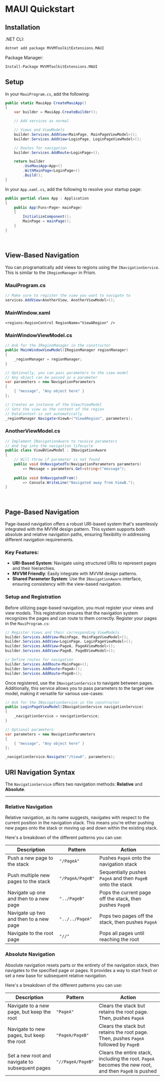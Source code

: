 # MAUI Quickstart

## Installation

.NET CLI:

```bash
dotnet add package MVVMToolkitExtensions.MAUI
```

Package Manager:

```bash
Install-Package MVVMToolkitExtensions.MAUI
```


## Setup

In your `MauiProgram.cs`, add the following:

```csharp
public static MauiApp CreateMauiApp()
{
    var builder = MauiApp.CreateBuilder();

    // Add services as normal

    // Views and ViewModels
    builder.Services.AddView<MainPage, MainPageViewModel>();
    builder.Services.AddView<LoginPage, LoginPageViewModel>();

    // Routes for navigation
    builder.Services.AddRoute<LoginPage>();

    return builder
        .UseMauiApp<App>()
        .WithMainPage<LoginPage>()
        .Build();
}
```
In your `App.xaml.cs`, add the following to resolve your startup page:

```csharp
public partial class App : Application
{
    public App(Func<Page> mainPage)
    {
        InitializeComponent();
        MainPage = mainPage();
    }
}
```

<br>

## View-Based Navigation

You can programatically add views to regions using the `INavigationService`.
This is similar to the `IRegionManager` in Prism.

### MauiProgram.cs

```csharp
// Make sure to register the view you want to navigate to
services.AddView<AnotherView, AnotherViewModel>();
```

### MainWindow.xaml

```xaml
<regions:RegionControl RegionName="ViewARegion" />
```

### MainWindowViewModel.cs

```csharp
// Ask for the IRegionManager in the constructor
public MainWindowViewModel(IRegionManager regionManager)
{
    _regionManager = regionManager;
}
```

```csharp
// Optionally, you can pass parameters to the view model
// Any object can be passed as a parameter
var parameters = new NavigationParameters 
{ 
    { "message", "Any object here" } 
};

// Creates an instance of the View/ViewModel
// Sets the view as the content of the region
// DataContext is set automatically
_regionManager.Navigate<ViewA>("ViewARegion", parameters);
```

### AnotherViewModel.cs

```csharp
// Implement INavigationAware to receive parameters
// And tap into the navigation lifecycle
public class ViewBViewModel : INavigationAware 
{
    // Will throw if parameter is not found
    public void OnNavigatedTo(NavigationParameters parameters) 
        => Message = parameters.Get<string>("message");
    
    public void OnNavigatedFrom() 
        => Console.WriteLine("Navigated away from ViewB.");
}
```

<br>

## Page-Based Navigation

Page-based navigation offers a robust URI-based system that's seamlessly integrated with the MVVM design pattern. This system supports both absolute and relative navigation paths, ensuring flexibility in addressing different navigation requirements.

### Key Features:
- **URI-Based System**: Navigate using structured URIs to represent pages and their hierarchies.
- **MVVM Friendly**: Easily integrate with MVVM design patterns.
- **Shared Parameter System**: Use the `INavigationAware` interface, ensuring consistency with the view-based navigation.

### Setup and Registration

Before utilizing page-based navigation, you must register your views and view models. 
This registration ensures that the navigation system recognizes the pages and can route to them correctly. 
Register your pages in the `MauiProgram.cs`:

```csharp
// Register Views and their corresponding ViewModels
builder.Services.AddView<MainPage, MainPageViewModel>();
builder.Services.AddView<LoginPage, LoginPageViewModel>();
builder.Services.AddView<PageA, PageAViewModel>();
builder.Services.AddView<PageB, PageBViewModel>();

// Define routes for navigation
builder.Services.AddRoute<MainPage>();
builder.Services.AddRoute<PageA>();
builder.Services.AddRoute<PageB>();
```


Once registered, use the `INavigationService` to navigate between pages. Additionally, this service allows you to pass parameters to the target view model, 
making it versatile for various use-cases:

```csharp
// Ask for the INavigationService in the constructor
public LoginPageViewModel(INavigationService navigationService)
{
	_navigationService = navigationService;
}
```

```csharp
// Optional parameters
var parameters = new NavigationParameters 
{ 
    { "message", "Any object here" } 
};

_navigationService.Navigate("/ViewA", parameters);
```

## URI Navigation Syntax

The `NavigationService` offers two navigation methods: **Relative** and **Absolute**.

---

### Relative Navigation

Relative navigation, as its name suggests, navigates with respect to the current position in the navigation stack. This means you're either pushing new pages onto the stack or moving up and down within the existing stack.

Here's a breakdown of the different patterns you can use:

| Description | Pattern | Action |
|-------------|---------|--------|
| Push a new page to the stack | `"/PageA"` | Pushes `PageA` onto the navigation stack |
| Push multiple new pages to the stack | `"/PageA/PageB"` | Sequentially pushes `PageA` and then `PageB` onto the stack |
| Navigate up one and then to a new page | `"../PageB"` | Pops the current page off the stack, then pushes `PageB` |
| Navigate up two and then to a new page | `"../../PageA"` | Pops two pages off the stack, then pushes `PageA` |
| Navigate to the root page | `"//"` | Pops all pages until reaching the root |

### Absolute Navigation

Absolute navigation resets parts or the entirety of the navigation stack, then navigates to the specified page or pages. It provides a way to start fresh or set a new base for subsequent relative navigation.

Here's a breakdown of the different patterns you can use:

| Description | Pattern | Action |
|-------------|---------|--------|
| Navigate to a new page, but keep the root | `"PageA"` | Clears the stack but retains the root page. Then, pushes `PageA` |
| Navigate to new pages, but keep the root | `"PageA/PageB"` | Clears the stack but retains the root page. Then, pushes `PageA` followed by `PageB` |
| Set a new root and navigate to subsequent pages | `"//PageA/PageB"` | Clears the entire stack, including the root. `PageA` becomes the new root, and then `PageB` is pushed |
